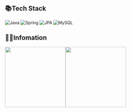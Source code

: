 ## 📚Tech Stack
![Java](https://img.shields.io/badge/Java-007396?style=for-the-badge&logo=openjdk&logoColor=white)
![Spring](https://img.shields.io/badge/Spring-6DB33F?style=for-the-badge&logo=Spring&logoColor=white)
![JPA](https://img.shields.io/badge/JPA-000000?style=for-the-badge&logo=Hibernate&logoColor=white)
![MySQL](https://img.shields.io/badge/MySQL-4479A1?style=for-the-badge&logo=MySQL&logoColor=white)


## 👨‍💻Infomation
<div style="display: flex; align-items: center;">
  <img src="https://github-readme-stats.vercel.app/api/top-langs/?username=dudtlr&layout=donut&theme=default" height="200"/>
    <img src="http://mazassumnida.wtf/api/v2/generate_badge?boj=wjsdudtlr86" height="200"/>
</div>

